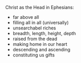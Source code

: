 Christ as the Head in Ephesians:
- far above all
- filling all in all (universally)
- unsearchabel riches
- breadth, length, height, depth
- raised from the dead
- making home in our heart
- descending and ascending
- constituting us gifts
